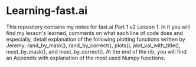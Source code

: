 # Learning-fast.ai
This repository contains my notes for fast.ai Part 1 v2 Lesson 1. In it you will find my lesson's learned, comments on what each line of code does and especially, detail explanation of the following plotting functions written by Jeremy: rand_by_mask(), rand_by_correct(), plots(), plot_val_with_title(), most_by_mask(), and most_by_correct(). At the end of the nb, you will find an Appendix with explanation of the most used Numpy functions.
